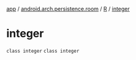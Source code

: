 [app](../../../index.md) / [android.arch.persistence.room](../../index.md) / [R](../index.md) / [integer](./index.md)

# integer

`class integer`
`class integer`